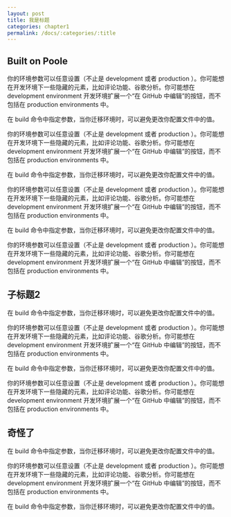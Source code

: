 ```yaml
---
layout: post
title: 我是标题
categories: chapter1
permalink: /docs/:categories/:title
---
```


## Built on Poole

你的环境参数可以任意设置（不止是 development 或者 production ）。你可能想在开发环境下一些隐藏的元素，比如评论功能、谷歌分析。你可能想在 development environment 开发环境扩展一个“在 GitHub 中编辑”的按钮，而不包括在 production environments 中。

在 build 命令中指定参数，当你迁移环境时，可以避免更改你配置文件中的值。

你的环境参数可以任意设置（不止是 development 或者 production ）。你可能想在开发环境下一些隐藏的元素，比如评论功能、谷歌分析。你可能想在 development environment 开发环境扩展一个“在 GitHub 中编辑”的按钮，而不包括在 production environments 中。

在 build 命令中指定参数，当你迁移环境时，可以避免更改你配置文件中的值。

你的环境参数可以任意设置（不止是 development 或者 production ）。你可能想在开发环境下一些隐藏的元素，比如评论功能、谷歌分析。你可能想在 development environment 开发环境扩展一个“在 GitHub 中编辑”的按钮，而不包括在 production environments 中。

在 build 命令中指定参数，当你迁移环境时，可以避免更改你配置文件中的值。

你的环境参数可以任意设置（不止是 development 或者 production ）。你可能想在开发环境下一些隐藏的元素，比如评论功能、谷歌分析。你可能想在 development environment 开发环境扩展一个“在 GitHub 中编辑”的按钮，而不包括在 production environments 中。

## 子标题2

在 build 命令中指定参数，当你迁移环境时，可以避免更改你配置文件中的值。

你的环境参数可以任意设置（不止是 development 或者 production ）。你可能想在开发环境下一些隐藏的元素，比如评论功能、谷歌分析。你可能想在 development environment 开发环境扩展一个“在 GitHub 中编辑”的按钮，而不包括在 production environments 中。

在 build 命令中指定参数，当你迁移环境时，可以避免更改你配置文件中的值。

你的环境参数可以任意设置（不止是 development 或者 production ）。你可能想在开发环境下一些隐藏的元素，比如评论功能、谷歌分析。你可能想在 development environment 开发环境扩展一个“在 GitHub 中编辑”的按钮，而不包括在 production environments 中。

## 奇怪了

在 build 命令中指定参数，当你迁移环境时，可以避免更改你配置文件中的值。

你的环境参数可以任意设置（不止是 development 或者 production ）。你可能想在开发环境下一些隐藏的元素，比如评论功能、谷歌分析。你可能想在 development environment 开发环境扩展一个“在 GitHub 中编辑”的按钮，而不包括在 production environments 中。

在 build 命令中指定参数，当你迁移环境时，可以避免更改你配置文件中的值。

